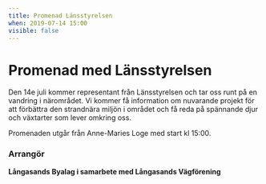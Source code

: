 ```yaml
---
title: Promenad Länsstyrelsen
when: 2019-07-14 15:00 
visible: false
---
```

<h1 class="aligncenter">Promenad med Länsstyrelsen</h1>
Den 14e juli kommer representant från Länsstyrelsen och tar oss runt på en vandring i närområdet. Vi kommer få information om nuvarande projekt för att förbättra den strandnära miljön i området och få reda på spännande djur och växtarter som lever omkring oss. 

Promenaden utgår från Anne-Maries Loge med start kl 15:00. 

<h3>Arrangör</h3>
<strong>Långasands Byalag i samarbete med Långasands Vägförening</strong>

&nbsp;